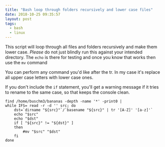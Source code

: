 ```yaml
---
title: "Bash loop through folders recursively and lower case files"
date: 2018-10-25 09:35:57
layout: post
tags:
  - bash
  - linux
---
```


This script will loop through all files and folders recursively and make them lower case. _Please_ do not just blindly run this against your intended directory. The `echo` is there for testing and once you know that works then use the `mv` command

You can perform any command you'd like after the tr. In my case it's replace all upper case letters with lower case ones. 

If you don't include the `if` statement, you'll get a warning message if it tries to rename to the same case, so that keeps the console clean.

```
find /home/buschm3/bananas -depth -name '*' -print0 |
while IFS= read -r -d '' src; do
    dst=`dirname "${src}"`/`basename "${src}" | tr '[A-Z]' '[a-z]'`
    echo "$src"
    echo "$dst"
    if [ "${src}" != "${dst}" ]
    then
        #mv "$src" "$dst"
    fi
done
```
